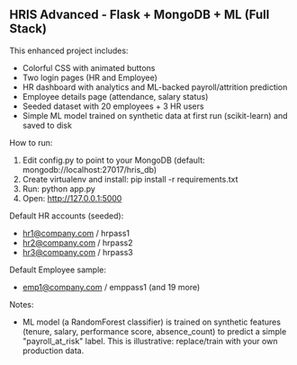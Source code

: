 HRIS Advanced - Flask + MongoDB + ML (Full Stack)
------------------------------------------------
This enhanced project includes:
- Colorful CSS with animated buttons
- Two login pages (HR and Employee)
- HR dashboard with analytics and ML-backed payroll/attrition prediction
- Employee details page (attendance, salary status)
- Seeded dataset with 20 employees + 3 HR users
- Simple ML model trained on synthetic data at first run (scikit-learn) and saved to disk

How to run:
1. Edit config.py to point to your MongoDB (default: mongodb://localhost:27017/hris_db)
2. Create virtualenv and install: pip install -r requirements.txt
3. Run: python app.py
4. Open: http://127.0.0.1:5000

Default HR accounts (seeded):
- hr1@company.com / hrpass1
- hr2@company.com / hrpass2
- hr3@company.com / hrpass3

Default Employee sample:
- emp1@company.com / emppass1  (and 19 more)

Notes:
- ML model (a RandomForest classifier) is trained on synthetic features (tenure, salary, performance score, absence_count)
  to predict a simple "payroll_at_risk" label. This is illustrative: replace/train with your own production data.
